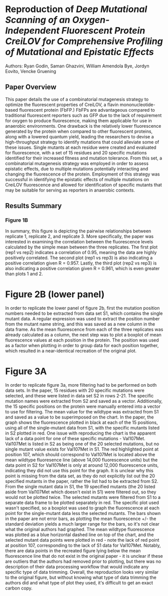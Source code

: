 # Reproduction of *Deep Mutational Scanning of an Oxygen-Independent Fluorescent Protein CreiLOV for Comprehensive Profiling of Mutational and Epistatic Effects*
Authors: Ryan Godin, Saman Ghazvini, William Amendola Bye, Jordyn Eovito, Vencke Gruening

## Paper Overview

This paper details the use of a combinatorial mutagenesis strategy to optimize the fluorescent properties of CreiLOV, a flavin mononucleotide-based fluorescent protein (FbFP.) FbFPs are advantageous compared to traditional fluorescent reporters such as GFP due to the lack of requirement for oxygen to produce fluorescence, making them applicable for use in anaerobic environments. One drawback is the relatively lower fluorescence generated by the protein when compared to other fluorescent proteins, along with a lowered quantum yield, leading the researchers to devise a high-throughput strategy to identify mutations that could alleviate some of these issues. Single mutants at each residue were created and evaluated for fluorescence, with a set of 15 residues and 20 specific mutations identified for their increased fitness and mutation tolerance. From this set, a combinatorial mutagenesis strategy was employed in order to assess epistatic effects, due to multiple mutations potentially interacting and changing the fluorescence of the protein. Employment of this strategy was successful in identifying the epistatic effects of multiple mutations on CreiLOV fluorescence and allowed for identification of specific mutants that may be suitable for serving as reporters in anaerobic contexts.

## Results Summary

### Figure 1B

In summary, this figure is depicting the pairwise relationships between replicate 1, replicate 2, and replicate 3. More specifically, the paper was interested
in examining the correlation between the fluorescence levels calculated by the simple mean between the three replicates. The first plot (rep1 vs rep2) indicates a correlation of 0.95,
meaning the data are highly positively correlated. The second plot (rep1 vs rep3) is also indicating a positive correlation given R = 0.957. 
Lastly, the third plot (rep2 vs rep3) is also indicating a positive correlation given R = 0.961, which is even greater than plots 1 and 2.

# Figure 2B (lower panel)

In order to replicate the lower panel of figure 2b, first the mutation position numbers needed to be extracted from data set S1, which contains the single mutant data. A regular expression was used to extract the position number from the mutant name string, and this was saved as a new column in the data frame. As the mean fluorescence from each of the three replicates was already calculated as a column, the next step was to plot a boxplot of mean fluorescence values at each position in the protein. The position was used as a factor when plotting in order to group data for each position together, which resulted in a near-identical recreation of the original plot. 

# Figure 3A

In order to replicate figure 3a, more filtering had to be performed on both data sets. In the paper, 15 residues with 20 specific mutations were selected, and these were listed in data set S2 in rows 2-21. The specific mutation names were extracted from S2 and saved as a vector. Additionally, the 15 specific positions on the protein were manually entered into a vector to use for filtering. The mean value for the wildtype was extracted from S1 and saved as a value to be superimposed on the chart. In the paper, the graph shows the fluorescence plotted in black at each of the 15 positions, using all of the single-mutant data from S1, with the specific mutants listed in S2 plotted in red. One issue with reproducing the chart is the apparent lack of a data point for one of these specific mutations - Val107Met. Val107Met is listed in S2 as being one of the 20 selected mutations, but no single mutant value exists for Val107Met in S1. The red highlighted point at position 107, which should correspond to Val107Met is located above the mean wildtype fluoresence line (above 14,000 fluorescence units) but the data point in S2 for Val107Met is only at around 12,000 fluorescence units, indicating they did not use this point for the graph. It is unclear why this point is missing from the data set, as they do not explicitly list out the 20 specified mutants in the paper, rather the list had to be extracted from S2. From the single mutant data in S1, the 19 specified mutants (the 20 listed aside from Val107Met which doesn't exist in S1) were filtered out, so they would not be plotted twice. The selected mutants were filtered from S1 to a separate data frame to be plotted separately in red. The specific plot used wasn't specified, so a boxplot was used to graph the fluorescence at each point for the single-mutant data less the selected mutants. The bars shown in the paper are not error bars, as plotting the mean fluorescence +/- the standard deviation yields a much larger range for the bars, so it's not clear what the original authors had graphed. The mean wildtype fluorescence was plotted as a blue horizontal dashed line on top of the chart, and the selected mutant data points were plotted in red - note the lack of red point at position 107, corresponding to the lack of S1 data for Val107Met. Notably, there are data points in the recreated figure lying below the mean fluorescence line that do not exist in the original paper - it is unclear if these are outliers that the authors had removed prior to plotting, but there was no description of their data processing workflow that would indicate any specific type of data trimming. Overall, the reproduction looks very similar to the original figure, but without knowing what type of data trimming the authors did and what type of plot they used, it's difficult to get an exact carbon copy. 